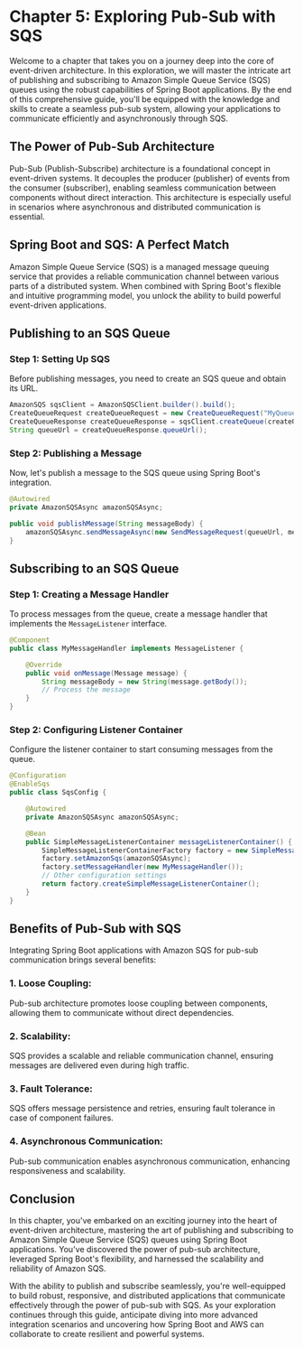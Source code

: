# Chapter 5: Exploring Pub-Sub with SQS

Welcome to a chapter that takes you on a journey deep into the core of event-driven architecture. In this exploration, we will master the intricate art of publishing and subscribing to Amazon Simple Queue Service (SQS) queues using the robust capabilities of Spring Boot applications. By the end of this comprehensive guide, you'll be equipped with the knowledge and skills to create a seamless pub-sub system, allowing your applications to communicate efficiently and asynchronously through SQS.

## The Power of Pub-Sub Architecture

Pub-Sub (Publish-Subscribe) architecture is a foundational concept in event-driven systems. It decouples the producer (publisher) of events from the consumer (subscriber), enabling seamless communication between components without direct interaction. This architecture is especially useful in scenarios where asynchronous and distributed communication is essential.

## Spring Boot and SQS: A Perfect Match

Amazon Simple Queue Service (SQS) is a managed message queuing service that provides a reliable communication channel between various parts of a distributed system. When combined with Spring Boot's flexible and intuitive programming model, you unlock the ability to build powerful event-driven applications.

## **Publishing to an SQS Queue**

### Step 1: Setting Up SQS

Before publishing messages, you need to create an SQS queue and obtain its URL.

```java
AmazonSQS sqsClient = AmazonSQSClient.builder().build();
CreateQueueRequest createQueueRequest = new CreateQueueRequest("MyQueue");
CreateQueueResponse createQueueResponse = sqsClient.createQueue(createQueueRequest);
String queueUrl = createQueueResponse.queueUrl();
```

### Step 2: Publishing a Message

Now, let's publish a message to the SQS queue using Spring Boot's integration.

```java
@Autowired
private AmazonSQSAsync amazonSQSAsync;

public void publishMessage(String messageBody) {
    amazonSQSAsync.sendMessageAsync(new SendMessageRequest(queueUrl, messageBody), new SendMessageCallback());
}
```

## **Subscribing to an SQS Queue**

### Step 1: Creating a Message Handler

To process messages from the queue, create a message handler that implements the `MessageListener` interface.

```java
@Component
public class MyMessageHandler implements MessageListener {

    @Override
    public void onMessage(Message message) {
        String messageBody = new String(message.getBody());
        // Process the message
    }
}
```

### Step 2: Configuring Listener Container

Configure the listener container to start consuming messages from the queue.

```java
@Configuration
@EnableSqs
public class SqsConfig {

    @Autowired
    private AmazonSQSAsync amazonSQSAsync;

    @Bean
    public SimpleMessageListenerContainer messageListenerContainer() {
        SimpleMessageListenerContainerFactory factory = new SimpleMessageListenerContainerFactory();
        factory.setAmazonSqs(amazonSQSAsync);
        factory.setMessageHandler(new MyMessageHandler());
        // Other configuration settings
        return factory.createSimpleMessageListenerContainer();
    }
}
```

## Benefits of Pub-Sub with SQS

Integrating Spring Boot applications with Amazon SQS for pub-sub communication brings several benefits:

### **1. Loose Coupling:**

Pub-sub architecture promotes loose coupling between components, allowing them to communicate without direct dependencies.

### **2. Scalability:**

SQS provides a scalable and reliable communication channel, ensuring messages are delivered even during high traffic.

### **3. Fault Tolerance:**

SQS offers message persistence and retries, ensuring fault tolerance in case of component failures.

### **4. Asynchronous Communication:**

Pub-sub communication enables asynchronous communication, enhancing responsiveness and scalability.

## Conclusion

In this chapter, you've embarked on an exciting journey into the heart of event-driven architecture, mastering the art of publishing and subscribing to Amazon Simple Queue Service (SQS) queues using Spring Boot applications. You've discovered the power of pub-sub architecture, leveraged Spring Boot's flexibility, and harnessed the scalability and reliability of Amazon SQS.

With the ability to publish and subscribe seamlessly, you're well-equipped to build robust, responsive, and distributed applications that communicate effectively through the power of pub-sub with SQS. As your exploration continues through this guide, anticipate diving into more advanced integration scenarios and uncovering how Spring Boot and AWS can collaborate to create resilient and powerful systems.